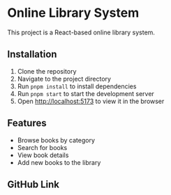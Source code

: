 # Online Library System

This project is a React-based online library system.

## Installation

1. Clone the repository
2. Navigate to the project directory
3. Run `pnpm install` to install dependencies
4. Run `pnpm start` to start the development server
5. Open [http://localhost:5173](http://localhost:5173) to view it in the browser

## Features

- Browse books by category
- Search for books
- View book details
- Add new books to the library

## GitHub Link
```
